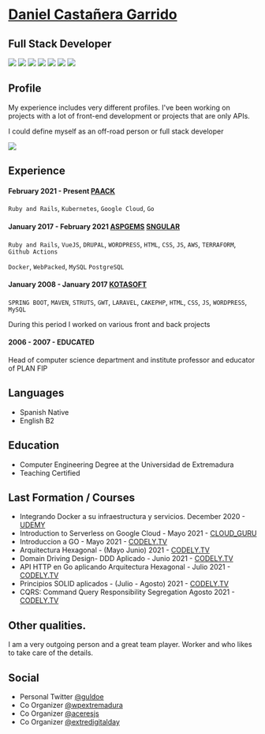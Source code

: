 
<!--
**guldoe/guldoe** is a ✨ _special_ ✨ repository because its `README.md` (this file) appears on your GitHub profile.

Here are some ideas to get you started:

- 🔭 I’m currently working on ...
- 🌱 I’m currently learning ...
- 👯 I’m looking to collaborate on ...
- 🤔 I’m looking for help with ...
- 💬 Ask me about ...
- 📫 How to reach me: ...
- 😄 Pronouns: ...
- ⚡ Fun fact: ...
-->


# [Daniel Castañera Garrido](https://www.danielcastanera.com)
## Full Stack Developer 
<p>
<a alt="SRE"><img src="https://img.shields.io/badge/J2EE-8%20years-green.svg" /></a>
<a alt="SRE"><img src="https://img.shields.io/badge/HTML-10%20years-green.svg" /></a>
<a alt="SRE"><img src="https://img.shields.io/badge/CSS-10%20years-green.svg" /></a>
<a alt="SRE"><img src="https://img.shields.io/badge/JS-10%20years-green.svg" /></a>
<a alt="SRE"><img src="https://img.shields.io/badge/PHP-5%20years-green.svg" /></a>
<a alt="SRE"><img src="https://img.shields.io/badge/RUBY-7%20years-green.svg" /></a>
<a alt="SRE"><img src="https://img.shields.io/badge/GO-8%20months-green.svg" /></a>
</p>

## Profile
My experience includes very different profiles. I've been working on projects with a lot of front-end development or projects that are only APIs.

I could define myself as an off-road person or full stack developer


<img  src="https://avatars.githubusercontent.com/guldoe?v=4&s=120">


## Experience 

#### February 2021 - Present [PAACK](https://paack.co)
`Ruby and Rails`, `Kubernetes`, `Google Cloud`, `Go`

#### January 2017 - February 2021  [ASPGEMS](https://www.aspgems.com) [SNGULAR](https://sngular.com)
`Ruby and Rails`, `VueJS`, `DRUPAL`, `WORDPRESS`, `HTML`, `CSS`, `JS`, `AWS`, `TERRAFORM`, `Github Actions`

`Docker`, `WebPacked`, `MySQL` `PostgreSQL`

#### January 2008 - January 2017  [KOTASOFT](https://www.kotasoft.com) 
`SPRING BOOT`, `MAVEN`, `STRUTS`, `GWT`, `LARAVEL`, `CAKEPHP`, `HTML`, `CSS`, `JS`, `WORDPRESS`, `MySQL`
<p> During this period I worked on various front and back projects </p>

#### 2006 - 2007 -  EDUCATED
Head of computer science department and institute professor and educator of PLAN FIP  


## Languages
* Spanish Native 
* English B2 

## Education

* Computer Engineering Degree at the Universidad de Extremadura
* Teaching Certified


## Last Formation / Courses

* Integrando Docker a su infraestructura y servicios. December 2020 - [UDEMY](https://www.udemy.com/course/integrando-docker-a-su-infraestrucutra-y-servicios)
* Introduction to Serverless on Google Cloud -  Mayo 2021 - [CLOUD_GURU](https://acloudguru.com/)
* Introduccion a GO -  Mayo 2021 - [CODELY.TV](https://pro.codely.tv/library/introduccion-a-go-tu-primera-app)
* Arquitectura Hexagonal -  (Mayo Junio) 2021 - [CODELY.TV](https://pro.codely.tv/library/arquitectura-hexagonal/)
* Domain Driving Design- DDD Aplicado  -  Junio 2021 - [CODELY.TV](https://pro.codely.tv/library/api-go-hexagonal)
* API HTTP en Go aplicando Arquitectura Hexagonal -  Julio 2021 - [CODELY.TV](https://pro.codely.tv/library/domain-driven-design-ddd/)
* Principios SOLID aplicados - (Julio - Agosto) 2021 - [CODELY.TV](https://pro.codely.tv/library/principios-solid-aplicados/)
* CQRS: Command Query Responsibility Segregation Agosto 2021 - [CODELY.TV](https://pro.codely.tv/library/cqrs-command-query-responsibility-segregation-3719e4aa/)

## Other qualities.

I am a very outgoing person and a great team player. Worker and who likes to take care of the details.


## Social

* Personal Twitter [@guldoe](https://twitter.com/guldoe)
* Co Organizer [@wpextremadura](https://twitter.com/wpextremadura)
* Co Organizer [@aceresjs](https://twitter.com/caceresjs)
* Co Organizer [@extredigitalday](https://twitter.com/extredigitalday)



